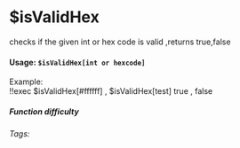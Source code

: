 # $isValidHex
checks if the given int or hex code is valid ,returns true,false

#### Usage: `$isValidHex[int or hexcode]`
Example:
<br/>
<discord-messages>
	<discord-message :bot="false" role-color="#ffcc9a" author="Member">
		!!exec $isValidHex[#ffffff] , $isValidHex[test]
	</discord-message>
	<discord-message :bot="true" role-color="#0099ff" author="Custom Command" avatar="https://media.discordapp.net/avatars/725721249652670555/781224f90c3b841ba5b40678e032f74a.webp">
		true , false
	</discord-message>
</discord-messages>

##### Function difficulty <Badge type="tip" text="Easy" vertical="middle" /> 
###### Tags:
<Badge type="tip" text="is" vertical="middle" /> 
<Badge type="tip" text="ValidHex" vertical="middle" /> 